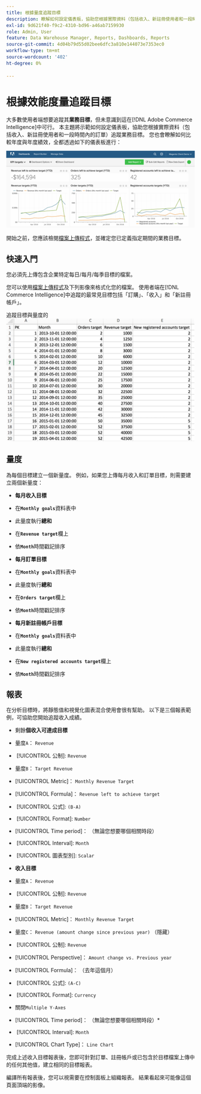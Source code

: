 ```yaml
---
title: 根據量度追蹤目標
description: 瞭解如何設定儀表板，協助您根據實際資料（包括收入、新註冊使用者和一段時間內的訂單）追蹤業務目標。
exl-id: 9d621f40-f9c2-4310-bd96-a46ab7159930
role: Admin, User
feature: Data Warehouse Manager, Reports, Dashboards, Reports
source-git-commit: 4d04b79d55d02bee6dfc3a810e144073e7353ec0
workflow-type: tm+mt
source-wordcount: '402'
ht-degree: 0%

---
```


# 根據效能度量追蹤目標

大多數使用者端想要追蹤其&#x200B;**業務目標**，但未意識到這在[!DNL Adobe Commerce Intelligence]中可行。 本主題將示範如何設定儀表板，協助您根據實際資料（包括收入、新註冊使用者和一段時間內的訂單）追蹤業務目標。 您也會瞭解如何比較年度與年度績效，全都透過如下的儀表板進行：

![顯示目標追蹤實際量度績效的控制面板](../../assets/Goals-_dashboard_2.png)

開始之前，您應該檢閱[檔案上傳程式](../importing-data/connecting-data/using-file-uploader.md)，並確定您已定義指定期間的業務目標。

## 快速入門

您必須先上傳包含企業特定每日/每月/每季目標的檔案。

您可以使用[檔案上傳程式](../importing-data/connecting-data/using-file-uploader.md)及下列影像來格式化您的檔案。 使用者端在[!DNL Commerce Intelligence]中追蹤的最常見目標包括「訂購」、「收入」和「新註冊帳戶」。

追蹤目標與量度的![Excel試算表範本](../../assets/Goals-_Excel.png)

## 量度

為每個目標建立一個新量度。 例如，如果您上傳每月收入和訂單目標，則需要建立兩個新量度：

* **每月收入目標**
* 在&#x200B;**`Monthly goals`**&#x200B;資料表中
* 此量度執行&#x200B;**總和**
* 在&#x200B;**`Revenue target`**&#x200B;欄上
* 依&#x200B;**`Month`**&#x200B;時間戳記排序

* **每月訂單目標**
* 在&#x200B;**`Monthly goals`**&#x200B;資料表中
* 此量度執行&#x200B;**總和**
* 在&#x200B;**`Orders target`**&#x200B;欄上
* 依&#x200B;**`Month`**&#x200B;時間戳記排序

* **每月新註冊帳戶目標**
* 在&#x200B;**`Monthly goals`**&#x200B;資料表中
* 此量度執行&#x200B;**總和**
* 在&#x200B;**`New registered accounts target`**&#x200B;欄上
* 依&#x200B;**`Month`**&#x200B;時間戳記排序

## 報表

在分析目標時，將靜態值和視覺化圖表混合使用會很有幫助。 以下是三個報表範例，可協助您開始追蹤收入成績。

* 剩餘&#x200B;**個收入可達成目標**
* 量度`A`： `Revenue`
* &#x200B;
  [!UICONTROL 公制]: `Revenue`

* 量度`B`： `Target Revenue`
* [!UICONTROL Metric]： `Monthly Revenue Target`

* [!UICONTROL Formula]： `Revenue left to achieve target`
* &#x200B;
  [!UICONTROL 公式]: `(B-A)`
* &#x200B;
  [!UICONTROL Format]: `Number`

* [!UICONTROL Time period]： （無論您想要哪個相關時段）
* &#x200B;
  [!UICONTROL Interval]: `Month`
* &#x200B;
  [!UICONTROL 圖表型別]: `Scalar`

* **收入目標**
* 量度`A`： `Revenue`
* &#x200B;
  [!UICONTROL 公制]: `Revenue`

* 量度`B`： `Target Revenue`
* [!UICONTROL Metric]： `Monthly Revenue Target`

* 量度`C`： `Revenue (amount change since previous year)` （隱藏）
* &#x200B;
  [!UICONTROL 公制]: `Revenue`
* [!UICONTROL Perspective]： `Amount change vs. Previous year`

* [!UICONTROL Formula]： （去年這個月）
* &#x200B;
  [!UICONTROL 公式]: `(A-C)`
* &#x200B;
  [!UICONTROL Format]: `Currency`

* 關閉`Multiple Y-Axes`
* [!UICONTROL Time period]： （無論您想要哪個相關時段）*
* &#x200B;
  [!UICONTROL Interval]: `Month`
* [!UICONTROL Chart Type]： `Line Chart`

完成上述收入目標報表後，您即可針對訂單、註冊帳戶或已包含於目標檔案上傳中的任何其他值，建立相同的目標報表。

編譯所有報表後，您可以視需要在控制面板上組織報表。 結果看起來可能像這個頁面頂端的影像。
